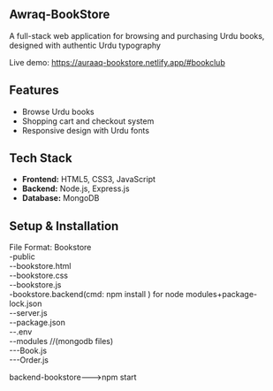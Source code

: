 ## Awraq-BookStore
A full-stack web application for browsing and purchasing Urdu books, designed with authentic Urdu typography 

Live demo: https://auraaq-bookstore.netlify.app/#bookclub

## Features
- Browse Urdu books 
- Shopping cart and checkout system
- Responsive design with Urdu fonts

## Tech Stack
- **Frontend:** HTML5, CSS3, JavaScript
- **Backend:** Node.js, Express.js
- **Database:** MongoDB

## Setup & Installation
File Format:
Bookstore<br>
  -public<br>
     --bookstore.html<br>
     --bookstore.css<br>
     --bookstore.js<br>
  -bookstore.backend(cmd: npm install ) for node modules+package-lock.json <br>
     --server.js <br>
     --package.json <br>
     --.env <br>
     --modules //(mongodb files) <br>
        ---Book.js <br>
        ---Order.js <br>

 backend-bookstore--->npm start<br>

